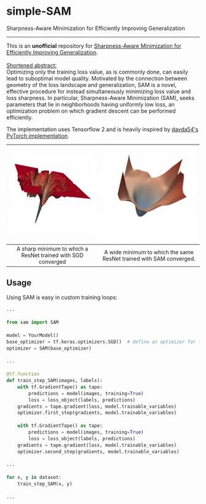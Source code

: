 # simple-SAM
Sharpness-Aware Minimization for Efficiently Improving Generalization

-----------
This is an **unofficial** repository for [Sharpness-Aware Minimization for Efficiently Improving Generalization](https://arxiv.org/abs/2010.01412). <br> <br>
<ins>Shortened abstract:</ins> <br>
Optimizing only the training loss value, as is commonly done, can easily lead to suboptimal model quality. Motivated by the connection between
geometry of the loss landscape and generalization, SAM is a novel, effective procedure for instead simultaneously minimizing loss value
and loss sharpness. In particular, Sharpness-Aware Minimization (SAM), seeks
parameters that lie in neighborhoods having uniformly low loss, an optimization problem on which gradient descent can be performed efficiently.


The implementation uses Tensorflow 2 and is heavily inspired by [davda54's PyTorch implementation](https://github.com/davda54/sam).


|  ![fig](figures/no_sam.PNG)  | ![fig](figures/with_sam.PNG) | 
|:----------:|:-----------:|
| A sharp minimum to which a ResNet trained with SGD converged | A wide minimum to which the same ResNet trained with SAM converged. |



## Usage

Using SAM is easy in custom training loops:

```python
...

from sam import SAM

model = YourModel()
base_optimizer = tf.keras.optimizers.SGD()  # define an optimizer for the "sharpness-aware" update
optimizer = SAM(base_optimizer)

...

@tf.function
def train_step_SAM(images, labels):
    with tf.GradientTape() as tape:
        predictions = model(images, training=True)
        loss = loss_object(labels, predictions)
    gradients = tape.gradient(loss, model.trainable_variables)
    optimizer.first_step(gradients, model.trainable_variables)

    with tf.GradientTape() as tape:
        predictions = model(images, training=True)
        loss = loss_object(labels, predictions)
    gradients = tape.gradient(loss, model.trainable_variables)
    optimizer.second_step(gradients, model.trainable_variables)

...

for x, y in dataset:
    train_step_SAM(x, y)
  
...
```

<br>
